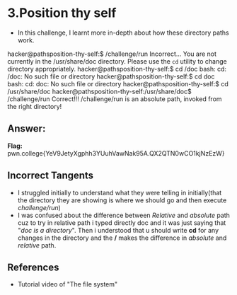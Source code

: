 # 3.Position thy self
- In this challenge, I learnt more in-depth about how these directory paths work.

hacker@pathsposition-thy-self:$ /challenge/run
Incorrect...
You are not currently in the /usr/share/doc directory.
Please use the `cd` utility to change directory appropriately.
hacker@pathsposition-thy-self:$ cd /doc
bash: cd: /doc: No such file or directory
hacker@pathsposition-thy-self:$ cd doc
bash: cd: doc: No such file or directory
hacker@pathsposition-thy-self:$ cd /usr/share/doc
hacker@pathsposition-thy-self:/usr/share/doc$ /challenge/run
Correct!!!
/challenge/run is an absolute path, invoked from the right directory!


## Answer:
**Flag:** pwn.college{YeV9JetyXgphh3YUuhVawNak95A.QX2QTN0wCO1kjNzEzW}

## Incorrect Tangents
- I struggled initially to understand what they were telling in initially(that the directory they are showing is where we should go and then execute *challenge/run*)
- I was confused about the difference between *Relative* and *absolute* path cuz to try in relative path i typed directly doc and it was just saying that "*doc is a directory*". Then i understood that u should write **cd** for any changes in the directory and the **/** makes the difference in *absolute* and *relative* path.

## References
- Tutorial video of "The file system"




